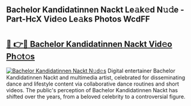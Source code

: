 ## Bachelor Kandidatinnen Nackt Le𝚊k𝚎d N𝚞𝚍e - Part-HcX Vid𝚎o Le𝚊ks Photos WcdFF

# <h2><a href="http://fb943n.evod.top/?m=Bachelor+Kandidatinnen+Nackt">🔗 👉🔴 Bachelor Kandidatinnen Nackt Vid𝚎o Ph𝚘t𝚘s</a></h2>

[![Bachelor Kandidatinnen Nackt N𝚞d𝚎s](https://i.imgur.com/8V9OHl7.gif)](http://fb943n.evod.top/?m=Bachelor+Kandidatinnen+Nackt)
Digital entertainer Bachelor Kandidatinnen Nackt and multimedia artist, celebrated for disseminating dance and lifestyle content via collaborative dance routines and short videos. The public's perception of Bachelor Kandidatinnen Nackt has shifted over the years, from a beloved celebrity to a controversial figure. 
